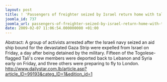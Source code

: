 ```yaml
---
layout: post
title: ! 'Passengers of freighter seized by Israel return home with tales of abuse '
joomla_id: 737
joomla_url: passengers-of-freighter-seized-by-israel-return-home-with-tales-of-abuse-
date: 2009-02-07 11:06:54.000000000 +01:00
---
```

Abstract: A group of activists arrested after the Israeli navy seized an aid ship bound for the devastated Gaza Strip were expelled from Israel on Friday, a day after being detained by the military. Fifteen of the Togolese-flagged Tali's crew members were deported back to Lebanon and Syria early on Friday, and three others were preparing to fly to London.  <a href="http://www.dailystar.com.lb/article.asp?article_ID=99193&categ_ID=1&edition_id=1">http://www.dailystar.com.lb/article.asp?article_ID=99193&categ_ID=1&edition_id=1</a>   <br />
